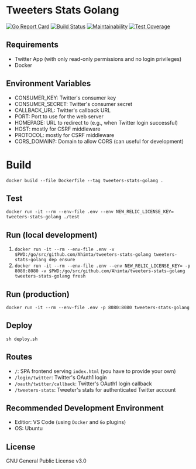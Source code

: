 # Tweeters Stats Golang

[![Go Report Card](https://goreportcard.com/badge/Ahimta/tweeters-stats-golang)](https://goreportcard.com/report/Ahimta/tweeters-stats-golang)
[![Build Status](https://travis-ci.org/Ahimta/tweeters-stats-golang.svg?branch=master)](https://travis-ci.org/Ahimta/tweeters-stats-golang)
[![Maintainability](https://api.codeclimate.com/v1/badges/9a3540991baf29bfc53b/maintainability)](https://codeclimate.com/github/Ahimta/tweeters-stats-golang/maintainability)
[![Test Coverage](https://api.codeclimate.com/v1/badges/9a3540991baf29bfc53b/test_coverage)](https://codeclimate.com/github/Ahimta/tweeters-stats-golang/test_coverage)

## Requirements

- Twitter App (with only read-only permissions and no login privileges)
- Docker

## Environment Variables

- CONSUMER_KEY: Twitter's consumer key
- CONSUMER_SECRET: Twitter's consumer secret
- CALLBACK_URL: Twitter's callback URL
- PORT: Port to use for the web server
- HOMEPAGE: URL to redirect to (e.g., when Twitter login successful)
- HOST: mostly for CSRF middleware
- PROTOCOL: mostly for CSRF middleware
- CORS_DOMAIN?: Domain to allow CORS (can useful for development)

# Build

`docker build --file Dockerfile --tag tweeters-stats-golang .`

## Test

`docker run -it --rm --env-file .env --env NEW_RELIC_LICENSE_KEY= tweeters-stats-golang ./test`

## Run (local development)

1. `docker run -it --rm --env-file .env -v $PWD:/go/src/github.com/Ahimta/tweeters-stats-golang tweeters-stats-golang dep ensure`
2. `docker run -it --rm --env-file .env --env NEW_RELIC_LICENSE_KEY= -p 8080:8080 -v $PWD:/go/src/github.com/Ahimta/tweeters-stats-golang tweeters-stats-golang fresh`

## Run (production)

`docker run -it --rm --env-file .env -p 8080:8080 tweeters-stats-golang`

## Deploy

`sh deploy.sh`

## Routes

- `/`: SPA frontend serving `index.html` (you have to provide your own)
- `/login/twitter`: Twitter's OAuth1 login
- `/oauth/twitter/callback`: Twitter's OAuth1 login callback
- `/tweeters-stats`: Tweeter's stats for authenticated Twitter account

## Recommended Development Environment

- Editior: VS Code (using `Docker` and `Go` plugins)
- OS: Ubuntu

## License

GNU General Public License v3.0